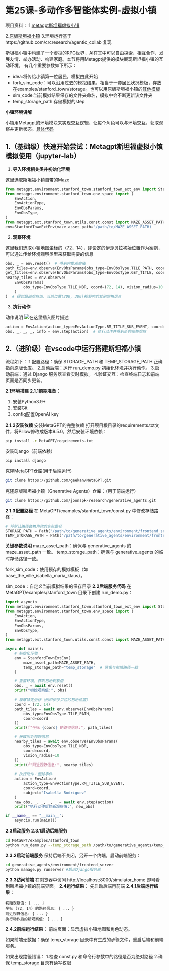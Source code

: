 ﻿
# 第25课-多动作多智能体实例-虚拟小镇

项目资料：
1.[metagpt斯坦福虚拟小镇](https://github.com/geekan/MetaGPT/tree/main/metagpt/ext/stanford_town)

2.[原版斯坦福小镇](https://github.com/joonspk-research/generative_agents?tab=readme-ov-file)
3.环境运行基于https://github.com/crcresearch/agentic_collab 复现

斯坦福小镇中构建了一个虚拟的RPG世界，AI在其中可以自由探索、相互合作、发展友情、举办活动、构建家庭。本节将用Metagpt提供的模块展现斯坦福小镇的互动环境。
有几个重要参数如下所示：

- idea:将传给小镇第一位居民，模拟由此开始
- fork\_sim\_code：可以沿用过去的模拟结果，相当于一套居民状况模板，存放在examples/stanford\_town/storage。也可以用原版斯坦福小镇的[其他模板](https://github.com/joonspk-research/generative_agents/tree/main/environment/frontend_server/storage)
- sim\_code:当前模拟结果保存的文件夹命名，模拟中会不断更新该文件夹
- temp\_storage\_path:存储模拟的step

**小镇环境讲解**

小镇用Metagpt的环境模块来实现交互逻辑，让每个角色可以与环境交互，获取观察并更新状态。[具体代码](https://github.com/geekan/MetaGPT/blob/main/metagpt/environment/stanford_town/env_space.py)
## 1.（基础级）快速开始尝试：Metagpt斯坦福虚拟小镇模拟使用（jupyter-lab）

1. **导入环境相关类并初始化环境**

这里选取斯坦福小镇自带的Maze

```python
from metagpt.environment.stanford_town.stanford_town_ext_env import StanfordTownExtEnv
from metagpt.environment.stanford_town.env_space import (
    EnvAction,
    EnvActionType,
    EnvObsParams,
    EnvObsType,
)
from metagpt.ext.stanford_town.utils.const.const import MAZE_ASSET_PATH
env=StanfordTownExtEnv(maze_asset_path="/path/to/MAZE_ASSET_PATH)
```

2. **观察环境**

这里我们选取小镇地图坐标的（72，14），即设定的伊莎贝拉初始位置作为案例，可以通过传给环境观察类型来获取需要的信息

```python
obs, _ = env.reset()  # 得到完整观察值
path_tiles=env.observe(EnvObsParams(obs_type=EnvObsType.TILE_PATH, coord=(72, 14)))#可以查看当前坐标地址，如可以发现伊莎贝拉初始在自己公寓的主卧床上
get_titles=env.observe(EnvObsParams(obs_type=EnvObsType.GET_TITLE, coord=(72, 14)))#可以查看当前坐标的详细观察值
nearby_tiles = env.observe(
    EnvObsParams(
        obs_type=EnvObsType.TILE_NBR, coord=(72, 14), vision_radius=10
    )
)  # 得到局部观察值，当前位置(200, 300)视野内的其他网格信息
```

3. **执行动作**

动作说明
![在这里插入图片描述](https://i-blog.csdnimg.cn/direct/dca9d4997ecd48089227c33822c3768f.png)

```python
action = EnvAction(action_type=EnvActionType.RM_TITLE_SUB_EVENT, coord=(72, 14), subject="Isabella Rodriguez")  # 初始化一组动作值，删除指定位置主语为subject的事件,事件event=["the Ville:Isabella Rodriguez's apartment:main room:bed","Isabella Rodriguez","is","sleep"]
obs, _, _, _, info = env.step(action)  # 执行动作并得到新的完整观察
```
## 2.（进阶级）在vscode中运行搭建斯坦福小镇
流程如下：
1.配置路径：确保 STORAGE_PATH 和 TEMP_STORAGE_PATH 正确指向原版仓库。
2.启动后端：运行 run_demo.py 初始化环境并执行动作。
3.启动前端：通过 Django 服务器查看实时模拟。
4.验证交互：检查终端日志和前端页面是否同步更新。

**2.1环境搭建**
**2.1.1前期准备：**
1. 安装Python3.9+
2. 安装Git
3. config配置OpenAI key


**2.1.2安装依赖**
安装MetaGPT的完整依赖
打开项目根目录的requirements.txt文件，将Pillow修改成版本9.5.0，然后安装环境依赖：
```bash
pip install -r MetaGPT/requirements.txt
```
安装Django（前端依赖）
```bash
pip install django
```

克隆MetaGPT仓库(用于后端运行)
```bash
git clone https://github.com/geekan/MetaGPT.git

```
克隆原版斯坦福小镇（Gnenrative Agents）仓库：（用于前端运行）

```bash
git clone https://github.com/joonspk-research/generative_agents.git

```
**2.1.3配置路径**
在 MetaGPT/examples/stanford_town/const.py 中修改存储路径：
```python
# 将默认路径替换为你的实际路径
STORAGE_PATH = Path("/path/to/generative_agents/environment/frontend_server/storage")
TEMP_STORAGE_PATH = Path("/path/to/generative_agents/environment/frontend_server/temp_storage")
```
**关键参数说明**
maze_asset_path：确保与 generative_agents 的 maze_asset_path 一致。
temp_storage_path：确保与 generative_agents 的临时存储路径一致。

fork_sim_code：使用预存的模拟模板（如 base_the_ville_isabella_maria_klaus）。

sim_code：自定义当前模拟结果的保存目录
**2.2后端服务代码**
在 MetaGPT/examples/stanford_town 目录下创建 run_demo.py：
```python
import asyncio
from metagpt.environment.stanford_town.stanford_town_ext_env import StanfordTownExtEnv
from metagpt.environment.stanford_town.env_space import (
    EnvAction,
    EnvActionType,
    EnvObsParams,
    EnvObsType,
)
from metagpt.ext.stanford_town.utils.const.const import MAZE_ASSET_PATH

async def main():
    # 初始化环境
    env = StanfordTownExtEnv(
        maze_asset_path=MAZE_ASSET_PATH,
        temp_storage_path="temp_storage"  # 确保与前端路径一致
    )

    # 重置环境，获取初始观察值
    obs, _ = await env.reset()
    print("初始观察值:", obs)

    # 观察特定坐标（例如伊莎贝拉的初始位置）
    coord = (72, 14)
    path_tiles = await env.observe(EnvObsParams(
        obs_type=EnvObsType.TILE_PATH,
        coord=coord
    ))
    print(f"坐标 {coord} 的路径信息:", path_tiles)

    # 获取附近视野信息
    nearby_tiles = await env.observe(EnvObsParams(
        obs_type=EnvObsType.TILE_NBR,
        coord=coord,
        vision_radius=10
    ))
    print(f"附近视野信息:", nearby_tiles)

    # 执行动作：删除事件
    action = EnvAction(
        action_type=EnvActionType.RM_TITLE_SUB_EVENT,
        coord=coord,
        subject="Isabella Rodriguez"
    )
    new_obs, _, _, _, _ = await env.step(action)
    print("执行动作后的新观察值:", new_obs)

if __name__ == "__main__":
    asyncio.run(main())
```
**2.3启动服务**
**2.3.1启动后端服务**
```bash
cd MetaGPT/examples/stanford_town
python run_demo.py --temp_storage_path /path/to/generative_agents/temp_storage
```
**2.3.2启动前端服务**
保持后端不关闭，另开一个终端，启动前端服务：
```bash
cd generative_agents/environment/frontend_server
python manage.py runserver #启动Django服务器
```
**2.3.3访问前端**
在浏览器中访问 http://localhost:8000/simulator_home 即可看到斯坦福小镇的前端界面。
**2.4运行结果：**
先启动后端再前端
**2.4.1后端运行结果：**
```
初始观察值: { ... }
坐标 (72, 14) 的路径信息: { ... }
附近视野信息: { ... }
执行动作后的新观察值: { ... }

```
**2.4.2前端运行结果：**
前端页面：显示虚拟小镇地图和角色动态。

如果前端无数据：确保 temp_storage 目录中有生成的步骤文件，重启后端和前端服务。

如果出现路径错误：
1.检查 const.py 和命令行参数中的路径是否为绝对路径
2.确保 temp_storage 目录有读写权限